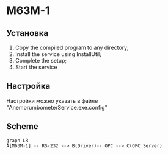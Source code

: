# M63M-1




## Установка

1. Copy the compiled program to any directory;
2. Install the service using InstallUtil;
3. Complete the setup;
4. Start the service

## Настройка

Настройки можно указать в файле "AnemorumbometerService.exe.config"

## Scheme
```mermaid
graph LR
A[M63M-1] -- RS-232 --> B(Driver)-- OPC --> C(OPC Server)

```
